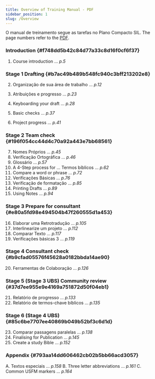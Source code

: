 ```yaml
---
title: Overview of Training Manual - PDF
sidebar_position: 1
slug: /Overview
---
```


O manual de treinamento segue as tarefas no Plano Compacto SIL. The page numbers refer to the [PDF](https://manual.paratext.org/downloads/Ptx-man-en-9.4.pdf).

### Introduction {#f748dd5b42c84d77a33c8d16f0cf6f37}

1. Course introduction ... _p.5_

### Stage 1 Drafting {#b7ac49b489b548fc940c3bff213202e8}

2. Organização de sua área de trabalho ... _p.12_

3. Atribuições e progresso ... _p.23_

4. Keyboarding your draft ... _p.28_

5. Basic checks ... _p.37_

6. Project progress ... _p.41_

### Stage 2 Team check {#196f054cc44d4c70a92a443e7bb68561}

7. Nomes Próprios ... _p.45_
8. Verificação Ortográfica ... _p.46_
9. Glossário ... _p.57_
10. A 4-Step process for ... Termos bíblicos ... _p.62_
11. Compare a word or phrase ... _p.72_
12. Verificações Básicas ... _p.76_
13. Verificação de formatação ... _p.85_
14. Printing Drafts ... _p.89_
15. Using Notes ... _p.94_

### Stage 3 Prepare for consultant {#e80a5fd98e494504b47f260555d1a453}

16. Elaborar uma Retrotradução ... _p.105_
17. Interlinearize um projeto ... _p.112_
18. Comparar Texto ... _p.117_
19. Verificações básicas 3 ... _p.119_

### Stage 4 Consultant check {#b9cfad05576f45628a0182bbda14ae90}

20. Ferramentas de Colaboração ... _p.126_

### Stage 5 (Stage 3 UBS) Community review {#37d7ee955e9e4169a751872d50f04eb1}

21. Relatório de progresso ... _p.133_
22. Relatório de termos-chave bíblicos ... _p.135_

### Stage 6 (Stage 4 UBS) {#85c6be7707ee40869b049b52bf3c6d1d}

23. Comparar passagens paralelas ... _p.138_
24. Finalising for Publication ... _p.145_
25. Create a study Bible ... _p.152_

### Appendix {#793aa14dd606462cb02b5bb66acd3057}

A. Textos especiais ... _p.158_
B. Three letter abbreviations ... _p.161_
C. Common USFM markers ... _p.164_

